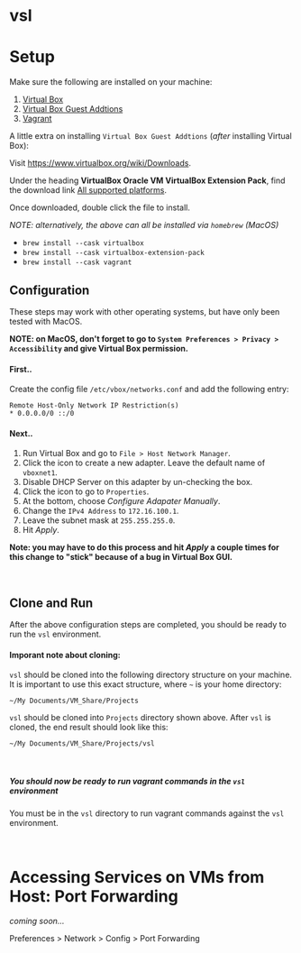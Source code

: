 # vsl

# Setup

Make sure the following are installed on your machine:

1. [Virtual Box](https://www.virtualbox.org/)
2. [Virtual Box Guest Addtions](https://download.virtualbox.org/virtualbox/6.1.32/Oracle_VM_VirtualBox_Extension_Pack-6.1.32.vbox-extpack)
3. [Vagrant](https://www.vagrantup.com/downloads)

A little extra on installing `Virtual Box Guest Addtions` (_after_ installing Virtual Box):

Visit https://www.virtualbox.org/wiki/Downloads.

Under the heading **VirtualBox Oracle VM VirtualBox Extension Pack**, find the download link [All supported platforms](https://download.virtualbox.org/virtualbox/6.1.32/Oracle_VM_VirtualBox_Extension_Pack-6.1.32.vbox-extpack).

Once downloaded, double click the file to install.

_NOTE: alternatively, the above can all be installed via `homebrew` (MacOS)_

- `brew install --cask virtualbox`
- `brew install --cask virtualbox-extension-pack`
- `brew install --cask vagrant`

## Configuration

These steps may work with other operating systems, but have only been tested with MacOS.

**NOTE: on MacOS, don't forget to go to `System Preferences > Privacy > Accessibility` and give Virtual Box permission.**

#### First..

Create the config file `/etc/vbox/networks.conf` and add the following entry:

```
Remote Host-Only Network IP Restriction(s)
* 0.0.0.0/0 ::/0
```

#### Next..

1. Run Virtual Box and go to `File > Host Network Manager`.
2. Click the icon to create a new adapter. Leave the default name of `vboxnet1`.
3. Disable DHCP Server on this adapter by un-checking the box.
4. Click the icon to go to `Properties`.
5. At the bottom, choose _Configure Adapater Manually_.
6. Change the `IPv4 Address` to `172.16.100.1`.
7. Leave the subnet mask at `255.255.255.0`.
8. Hit _Apply_.

**Note: you may have to do this process and hit _Apply_ a couple times for this change to "stick" because of a bug in Virtual Box GUI.**

<br/>

## Clone and Run

After the above configuration steps are completed, you should be ready to run the `vsl` environment.

#### Imporant note about cloning:

`vsl` should be cloned into the following directory structure on your machine. It is important to use this exact structure, where `~` is your home directory:

`~/My Documents/VM_Share/Projects`

`vsl` should be cloned into `Projects` directory shown above. After `vsl` is cloned, the end result should look like this:

`~/My Documents/VM_Share/Projects/vsl`

<br/>

##### You should now be ready to run vagrant commands in the `vsl` environment

You must be in the `vsl` directory to run vagrant commands against the `vsl` environment.

<br/>

# Accessing Services on VMs from Host: Port Forwarding

_coming soon..._

Preferences > Network > Config > Port Forwarding
